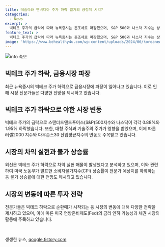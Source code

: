 ```yaml
---
title: 테슬라와 엔비디아 주가 하락 월가의 긍정적 시각?
categories:
  - News
excerpt: >
  빅테크 주가의 급락에 따라 뉴욕증시는 혼조세로 마감했으며, S&P 500과 나스닥 지수는 상승세를 멈췄다. 이로 인해 소형주 중심의 러셀 2000 지수는 3.5% 급등했고, 기술주 비중이 낮은 다우존스30 산업평균지수는 상승했다. 이는 1979년 이후의 이례적인 상황으로, 월가 전문가들은 빅테크에서 소형주로의 순환매가 시작되었다고 분석했다. 이에 따라 미국 노동부의 CPI 상승률 발표로 기대감이 높아졌으며, 미국 국채 수익률의 하락으로 채권 시장의 활동 또한 변화했다.
feature_text: >
  빅테크 주가의 급락에 따라 뉴욕증시는 혼조세로 마감했으며, S&P 500과 나스닥 지수는 상승세를 멈췄다. 이로 인해 소형주 중심의 러셀 2000 지수는 3.5% 급등했고, 기술주 비중이 낮은 다우존스30 산업평균지수는 상승했다. 이는 1979년 이후의 이례적인 상황으로, 월가 전문가들은 빅테크에서 소형주로의 순환매가 시작되었다고 분석했다. 이에 따라 미국 노동부의 CPI 상승률 발표로 기대감이 높아졌으며, 미국 국채 수익률의 하락으로 채권 시장의 활동 또한 변화했다.
image: 'https://www.behealthy4u.com/wp-content/uploads/2024/06/koreanews.jpg'
---
```


<p><img src="https://www.behealthy4u.com/wp-content/uploads/2024/06/koreanews.jpg" alt="info 속보" /></p>

<h2 data-ke-size="size26">빅테크 주가 하락, 금융시장 파장</h2>

<p data-ke-size="size16">최근 뉴욕증시의 빅테크 주가 하락으로 금융시장에 파장이 일어나고 있습니다. 이로 인해 시장 전문가들은 다양한 전망을 제시하고 있습니다.</p>

<h2 data-ke-size="size24">빅테크 주가 하락으로 야한 시장 변동</h2>

<p data-ke-size="size16">빅테크 주가의 급락으로 스탠더드앤드푸어스(S&P)500지수와 나스닥이 각각 0.88%와 1.95% 하락했습니다. 또한, 대형 주식과 기술주의 주가가 영향을 받았으며, 이에 따른 러셀2000 지수와 다우존스30 산업평균지수의 변동도 주목받고 있습니다.</p>

<h2 data-ke-size="size24">시장의 차익 실현과 물가 상승률</h2>

<p data-ke-size="size16">외신은 빅테크 주가 하락으로 차익 실현 매물이 발생했다고 분석하고 있으며, 이와 관련하여 미국 노동부가 발표한 소비자물가지수(CPI) 상승률이 전문가 예상치를 하회하는 등 물가 상승률에 대한 전망도 제시되고 있습니다.</p>

<h2 data-ke-size="size24">시장의 변동에 따른 투자 전략</h2>

<p data-ke-size="size16">전문가들은 빅테크 하락으로 순환매가 시작되는 등 시장의 변동에 대해 다양한 전략을 제시하고 있으며, 이에 따른 미국 연방준비제도(Fed)의 금리 인하 가능성과 채권 시장의 활동에 주목하고 있습니다.</p>

<p data-ke-size="size16">&nbsp;</p>
생생한 뉴스, <a href="https://qoogle.tistory.com" rel="dofollow">qoogle.tistory.com</a>


